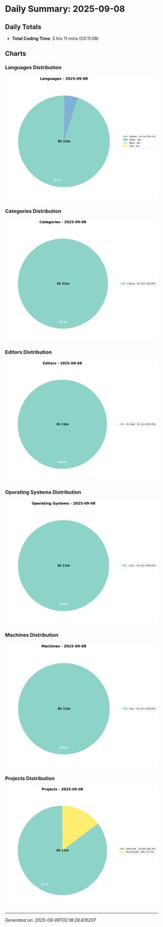 # Daily Summary: 2025-09-08

## Daily Totals
- **Total Coding Time**: 3 hrs 11 mins (03:11:08)

## Charts

### Languages Distribution
![Languages](/charts/languages_-_2025-09-08.png)

### Categories Distribution
![Categories](/charts/categories_-_2025-09-08.png)

### Editors Distribution
![Editors](/charts/editors_-_2025-09-08.png)

### Operating Systems Distribution
![Operating Systems](/charts/operating_systems_-_2025-09-08.png)

### Machines Distribution
![Machines](/charts/machines_-_2025-09-08.png)

### Projects Distribution
![Projects](/charts/projects_-_2025-09-08.png)

---
*Generated on: 2025-09-09T02:18:28.835207*
